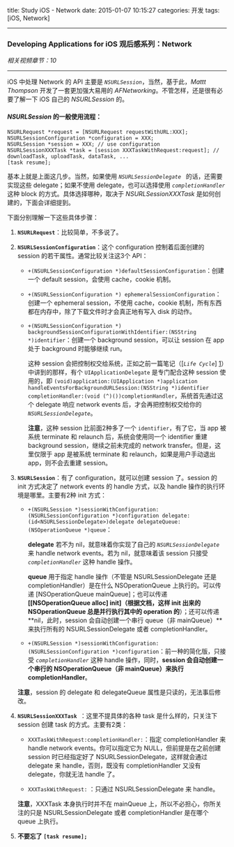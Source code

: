 title: Study iOS - Network
date: 2015-01-07 10:15:27
categories: 开发
tags: [iOS, Network]

---

### Developing Applications for iOS 观后感系列：Network

*相关视频章节：10*

---

<!--more-->

iOS 中处理 Network 的 API 主要是 *`NSURLSession`*，当然，基于此，*Mattt Thompson* 开发了一套更加强大易用的 *AFNetworking*。不管怎样，还是很有必要了解一下 iOS 自己的 *NSURLSession* 的。

#### *NSURLSession* 的一般使用流程：

	NSURLRequest *request = [NSURLRequest requestWithURL:XXX];
	NSURLSessionConfiguration *configuration = XXX;
	NSURLSession *session = XXX; // use configuration
	NSURLSessionXXXTask *task = [session XXXTaskWithRequest:request]; // downloadTask, uploadTask, dataTask, ...
	[task resume];
	
基本上就是上面这几步。当然，如果使用 *`NSURLSessionDelegate `* 的话，还需要实现这些 delegate；如果不使用 delegate，也可以选择使用 *`completionHandler`* 这种 block 的方式。具体选择哪种，取决于 *NSURLSessionXXXTask* 是如何创建的，下面会详细提到。

下面分别理解一下这些具体步骤：

1. **`NSURLRequest`**：比较简单，不多说了。

2. **`NSURLSessionConfiguration`**：这个 configuration 控制着后面创建的 session 的若干属性。通常比较关注这3个 API：

	* `+(NSURLSessionConfiguration *)defaultSessionConfiguration`：创建一个 default session，会使用 cache，cookie 机制。
	
	* `+(NSURLSessionConfiguration *) ephemeralSessionConfiguration`：创建一个 ephemeral session，不使用 cache，cookie 机制，所有东西都在内存中，除了下载文件时才会真正地有写入 disk 的动作。
	
	* `+(NSURLSessionConfiguration *) backgroundSessionConfigurationWithIdentifier:(NSString *)identifier`：创建一个 background session，可以让 session 在 app 处于 background 时能够继续 run。

		这种 session 会把控制权交给系统，正如之前一篇笔记（[*`Life Cycle`*] [1]）中讲到的那样，有个 `UIApplicationDelegate` 是专门配合这种 session 使用的，即 `(void)application:(UIApplication *)application handleEventsForBackgroundURLSession:(NSString *)identifier completionHandler:(void (^)())completionHandler`，系统首先通过这个 delegate 响应 network events 后，才会再把控制权交给你的 *`NSURLSessionDelegate`*。
		
		**注意**，这种 session 比前面2种多了一个 `identifier`，有了它，当 app 被系统 terminate 和 relaunch 后，系统会使用同一个 identifier 重建 background session，继续之前未完成的 network transfer。但是，这里仅限于 app 是被系统 terminate 和 relaunch，如果是用户手动退出 app，则不会去重建 session。
	
3. **`NSURLSession`**：有了 configuration，就可以创建 session 了。session 的 init 方式决定了 network events 的 handle 方式，以及 handle 操作的执行环境是哪里。主要有2种 init 方式：

	* `+(NSURLSession *)sessionWithConfiguration:(NSURLSessionConfiguration *)configuration delegate:(id<NSURLSessionDelegate>)delegate delegateQueue:(NSOperationQueue *)queue`：
	
		**delegate** 若不为 nil，就意味着你实现了自己的 *`NSURLSessionDelegate`* 来 handle network events。若为 nil，就意味着该 session 只接受 *`completionHandler`* 这种 handle 操作。
		
		**queue** 用于指定 handle 操作（不管是 NSURLSessionDelegate 还是 completionHandler）是在什么 NSOperationQueue 上执行的。可以传递 [NSOperationQueue mainQueue]；也可以传递 **[[NSOperationQueue alloc] init]（根据文档，这样 init 出来的 NSOperationQueue 总是并行执行其中的 operation 的**）；还可以传递 **nil，此时，session 会自动创建一个串行 queue（非 mainQueue）**来执行所有的 NSURLSessionDelegate 或者 completionHandler。
	
	* `+(NSURLSession *)sessionWithConfiguration:(NSURLSessionConfiguration *)configuration`：前一种的简化版，只接受 *`completionHandler`* 这种 handle 操作，同时，**session 会自动创建一个串行的 NSOperationQueue（非 mainQueue）来执行 completionHandler**。

	**注意**，session 的 delegate 和 delegateQueue 属性是只读的，无法事后修改。

4. **`NSURLSessionXXXTask `**：这里不提具体的各种 task 是什么样的，只关注下 session 创建 task 的方式。主要有2类：

	* `XXXTaskWithRequest:completionHandler:`：指定 completionHandler 来 handle network events。你可以指定它为 NULL，但前提是在之前创建 session 时已经指定好了 NSURLSessionDelegate，这样就会通过 delegate 来 handle，否则，既没有 completionHandler 又没有 delegate，你就无法 handle 了。

	* `XXXTaskWithRequest:`	：只通过 NSURLSessionDelegate 来 handle。

	**注意**，XXXTask 本身执行时并不在 mainQueue 上，所以不必担心，你所关注的只是 NSURLSessionDelegate 或者 completionHandler 是在哪个 queue 上执行。
	
5. **不要忘了 `[task resume];`**


[1]: ../../../../2015/01/05/Study_iOS_Life_Cycle/